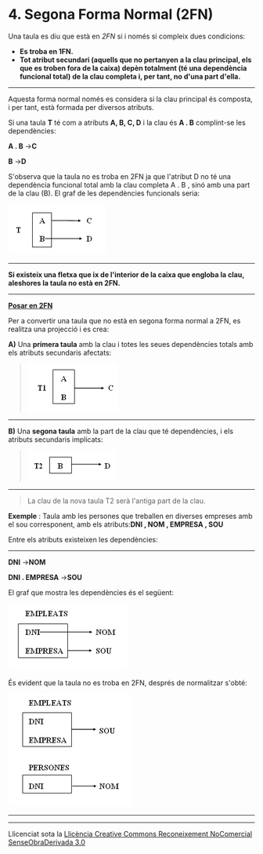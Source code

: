 # 4. Segona Forma Normal (2FN)



Una taula es diu que està en _2FN_ si i només si compleix dues condicions:

  * **Es troba en 1FN.**
  * **Tot atribut secundari (aquells que no pertanyen a la clau principal, els que es troben fora de la caixa) depèn totalment (té una dependència funcional total) de la clau completa i, per tant, no d'una part d'ella.**

  
---  
  
Aquesta forma normal només es considera si la clau principal és composta, i
per tant, està formada per diversos atributs.

Si una taula **T** té com a atributs **A, B, C, D** i la clau és **A . B**
complint-se les dependències:

**A . B** →**C**

**B** →**D**

S'observa que la taula no es troba en 2FN ja que l'atribut D no té una
dependència funcional total amb la clau completa A . B , sinó amb una part de
la clau (B). El graf de les dependències funcionals seria:  



![](T4_4_1.png)



****

**Si existeix una fletxa que ix de l'interior de la caixa que engloba la clau,
aleshores la taula no està en 2FN.**
****


**<u>Posar en 2FN</u>**

Per a convertir una taula que no està en segona forma normal a 2FN, es
realitza una projecció i es crea:

**A)** Una **primera taula** amb la clau i totes les seues dependències totals
amb els atributs secundaris afectats:

> ![](T4_4_2.png)  
>

****

**B)** Una **segona taula** amb la part de la clau que té dependències, i els
atributs secundaris implicats:

> ![](T4_4_3.png)

****

> La clau de la nova taula T2 serà l'antiga part de la clau.



**Exemple** : Taula amb les persones que treballen en diverses empreses amb
el sou corresponent, amb els atributs:**DNI , NOM , EMPRESA , SOU**

Entre els atributs existeixen les dependències:

****

**DNI** →**NOM**

**DNI . EMPRESA** →**SOU**

El graf que mostra les dependències és el següent:

![](T4_4_4.png)

És evident que la taula no es troba en 2FN, després de normalitzar s'obté:

![](T4_4_5.png)

****

****


Llicenciat sota la  [Llicència Creative Commons Reconeixement NoComercial
SenseObraDerivada 3.0](http://creativecommons.org/licenses/by-nc-nd/3.0/)

